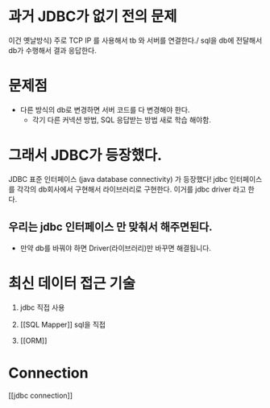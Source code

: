 # 과거 JDBC가 없기 전의 문제
이건 옛날방식)
주로 TCP IP 를 사용해서 tb 와 서버를 연결한다./
sql을 db에 전달해서 db가 수행해서 결과 응답한다.

# 문제점
- 다른 방식의 db로 변경하면 서버 코드를 다 변경해야 한다. 
	- 각기 다른 커넥션 방법, SQL 응답받는 방법 새로 학습 해야함.
# 그래서 JDBC가 등장했다.

JDBC 표준 인터페이스 (java database connectivity) 가 등장했다! 
jdbc 인터페이스를 각각의 db회사에서 구현해서 라이브러리로 구현한다.
이거를 jdbc driver 라고 한다.

## 우리는 jdbc 인터페이스 만 맞춰서 해주면된다.
- 만약 db를 바꿔야 하면 Driver(라이브러리)만 바꾸면 해결됩니다. 

# 최신 데이터 접근 기술

1. jdbc 직접 사용


2. [[SQL Mapper]]
	sql을 직접 

3. [[ORM]] 


# Connection 

[[jdbc connection]]
